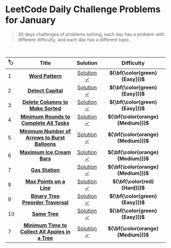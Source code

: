 # LeetCode Daily Challenge Problems for January

> 30 days challenges of problems solving, each day has a problem with different difficulty, and each day has a different topic.
<br>

|🏷️|Title|Solution|Difficulty|
|:----|:----:|:----:|:----:|
|1|[**Word Pattern**](https://leetcode.com/problems/word-pattern/)|[Solution ✓](https://github.com/Tolbaax/Problem-Solving/blob/master/lib/LeetCode_DailyChallenge_in_2023/January/problems/1-word_pattern.dart) | **${\bf{\color\{green}\{Easy}}}$** |
|2|[**Detect Capital**](https://leetcode.com/problems/detect-capital/)|[Solution ✓](https://github.com/Tolbaax/Problem-Solving/blob/master/lib/LeetCode_DailyChallenge_in_2023/January/problems/2-detect_capital.dart) | **${\bf{\color\{green}\{Easy}}}$** |
|3|[**Delete Columns to Make Sorted**](https://leetcode.com/problems/delete-columns-to-make-sorted/)|[Solution ✓](https://github.com/Tolbaax/Problem-Solving/blob/master/lib/LeetCode_DailyChallenge_in_2023/January/problems/3-Delete_Columns_to_Make_Sorted.dart) | **${\bf{\color\{green}\{Easy}}}$** |
|4|[**Minimum Rounds to Complete All Tasks**](https://leetcode.com/problems/minimum-rounds-to-complete-all-tasks/)|[Solution ✓](https://github.com/Tolbaax/Problem-Solving/blob/master/lib/LeetCode_DailyChallenge_in_2023/January/problems/4-Minimum_Rounds_to_Complete_All_Tasks.dart) | **${\bf{\color\{orange}\{Medium}}}$** |
|5|[**Minimum Number of Arrows to Burst Balloons**](https://leetcode.com/problems/minimum-number-of-arrows-to-burst-balloons/)|[Solution ✓](https://github.com/Tolbaax/Problem-Solving/blob/master/lib/LeetCode_DailyChallenge_in_2023/January/problems/5-Minimum%20Number%20of%20Arrows%20to%20Burst%20Balloons.dart) | **${\bf{\color\{orange}\{Medium}}}$** |
|6|[**Maximum Ice Cream Bars**](https://leetcode.com/problems/maximum-ice-cream-bars/)|[Solution ✓](https://github.com/Tolbaax/Problem-Solving/blob/master/lib/LeetCode_DailyChallenge_in_2023/January/problems/6-Maximum%20Ice%20Cream%20Bars.dart) | **${\bf{\color\{orange}\{Medium}}}$** |
|7|[**Gas Station**](https://leetcode.com/problems/gas-station/)|[Solution ✓](https://github.com/Tolbaax/Problem-Solving/blob/master/lib/LeetCode_DailyChallenge_in_2023/January/problems/7-Gas%20Station.dart) | **${\bf{\color\{orange}\{Medium}}}$** |
|8|[**Max Points on a Line**](https://leetcode.com/problems/max-points-on-a-line/)|[Solution ✓](https://github.com/Tolbaax/Problem-Solving/blob/master/lib/LeetCode_DailyChallenge_in_2023/January/problems/8-Max%20Points%20on%20a%20Line.dart) | **${\bf{\color\{red}\{Hard}}}$** |
|9|[**Binary Tree Preorder Traversal**](https://leetcode.com/problems/binary-tree-preorder-traversal/)|[Solution ✓](https://github.com/Tolbaax/Problem-Solving/blob/master/lib/LeetCode_DailyChallenge_in_2023/January/problems/9-Binary%20Tree%20Preorder%20Traversal.dart) | **${\bf{\color\{green}\{Easy}}}$** |
|10|[**Same Tree**](https://leetcode.com/problems/same-tree/)|[Solution ✓](https://github.com/Tolbaax/Problem-Solving/blob/master/lib/LeetCode_DailyChallenge_in_2023/January/problems/10-Same%20Tree.dart) | **${\bf{\color\{green}\{Easy}}}$** |
|7|[**Minimum Time to Collect All Apples in a Tree**](https://leetcode.com/problems/minimum-time-to-collect-all-apples-in-a-tree/)|[Solution ✓](https://github.com/Tolbaax/Problem-Solving/blob/master/lib/LeetCode_DailyChallenge_in_2023/January/problems/11.Minimum%20Time%20to%20Collect%20All%20Apples%20in%20a%20Tree.dart) | **${\bf{\color\{orange}\{Medium}}}$** |
